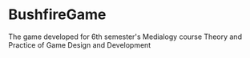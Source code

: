 # BushfireGame
The game developed for 6th semester's Medialogy course Theory and Practice of Game Design and Development
